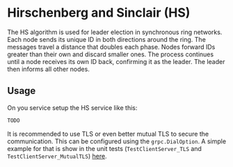 # Hirschenberg and Sinclair (HS)
The HS algorithm is used for leader election in synchronous ring networks. 
Each node sends its unique ID in both directions around the ring. 
The messages travel a distance that doubles each phase. 
Nodes forward IDs greater than their own and discard smaller ones. 
The process continues until a node receives its own ID back, confirming it as the leader. 
The leader then informs all other nodes.

## Usage
On you service setup the HS service like this:
```go
TODO
```

It is recommended to use TLS or even better mutual TLS to secure the communication. 
This can be configured using the `grpc.DialOption`. 
A simple example for that is show in the unit tests (`TestClientServer_TLS` and `TestClientServer_MutualTLS`) [here](internal/client_server_test.go).